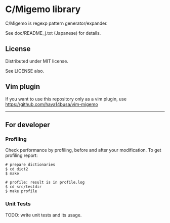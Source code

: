 # C/Migemo library

C/Migemo is regexp pattern generator/expander.

See doc/README\_j.txt (Japanese) for details.

## License

Distributed under MIT license.

See LICENSE also.

## Vim plugin

If you want to use this repository only as a vim plugin,
use https://github.com/haya14busa/vim-migemo

----

## For developer

### Profiling

Check performance by profiling, before and after your modification. 
To get profiling report:

    # prepare dictionaries
    $ cd dict2
    $ make

    # profile: result is in profile.log
    $ cd src/testdir
    $ make profile

### Unit Tests

TODO: write unit tests and its usage.
